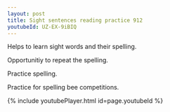 ```yaml
---
layout: post
title: Sight sentences reading practice 912
youtubeId: UZ-EX-9iBIQ
---
```

 
 
Helps to learn sight words and their spelling.

Opportunitiy to repeat the spelling. 

Practice spelling. 
 
Practice for spelling bee competitions. 
 
{% include youtubePlayer.html id=page.youtubeId %}
 
 
